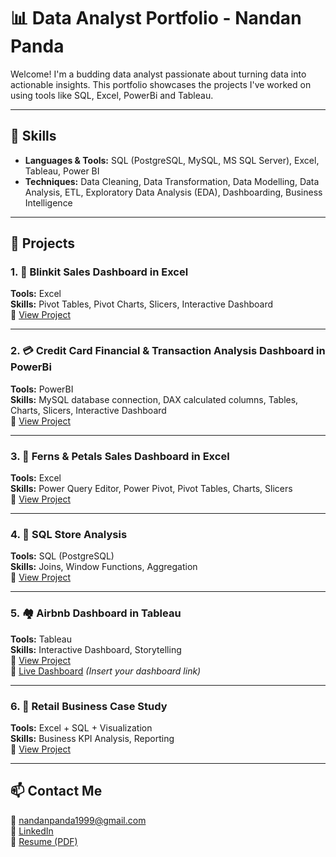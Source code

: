 # 📊 Data Analyst Portfolio - Nandan Panda

Welcome! I'm a budding data analyst passionate about turning data into actionable insights. This portfolio showcases the projects I've worked on using tools like  SQL, Excel, PowerBi and Tableau.

---

## 🧰 Skills

- **Languages & Tools:** SQL (PostgreSQL, MySQL, MS SQL Server), Excel, Tableau, Power BI
- **Techniques:** Data Cleaning, Data Transformation, Data Modelling, Data Analysis, ETL, Exploratory Data Analysis (EDA), Dashboarding, Business Intelligence

---

## 📂 Projects

### 1. 🛒 Blinkit Sales Dashboard in Excel
**Tools:** Excel  
**Skills:** Pivot Tables, Pivot Charts, Slicers, Interactive Dashboard  
📁 [View Project](projects/Blinkit_Grocery_Dashboard)

---

### 2. 💳 Credit Card Financial & Transaction Analysis Dashboard in PowerBi
**Tools:** PowerBI  
**Skills:** MySQL database connection, DAX calculated columns, Tables, Charts, Slicers, Interactive Dashboard  
📁 [View Project](projects/credit_card_financial_dashboard)

---
### 3. 🛒 Ferns & Petals Sales Dashboard in Excel
**Tools:** Excel  
**Skills:** Power Query Editor, Power Pivot, Pivot Tables, Charts, Slicers  
📁 [View Project](projects/Ferns_Petals_Dashboard)

---

### 4. 🧾 SQL Store Analysis
**Tools:** SQL (PostgreSQL)  
**Skills:** Joins, Window Functions, Aggregation  
📁 [View Project](./SQL-Store-Insights/README.md)

---

### 5. 🏘️ Airbnb Dashboard in Tableau
**Tools:** Tableau  
**Skills:** Interactive Dashboard, Storytelling  
📁 [View Project](./Tableau-Airbnb/README.md)  
🔗 [Live Dashboard](https://public.tableau.com/) *(Insert your dashboard link)*

---

### 6. 🧠 Retail Business Case Study
**Tools:** Excel + SQL + Visualization  
**Skills:** Business KPI Analysis, Reporting  
📁 [View Project](./Business-Case-Study/README.md)

---

## 📫 Contact Me

📧 nandanpanda1999@gmail.com  
💼 [LinkedIn](www.linkedin.com/in/npanda99)  
📂 [Resume (PDF)](./Nandan_Resume.pdf)

